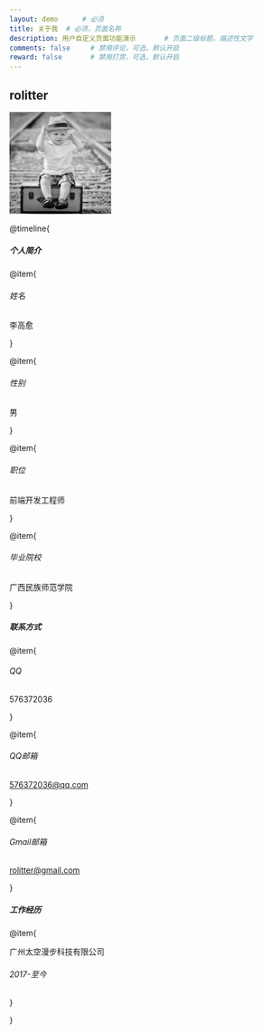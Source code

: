 ```yaml
---
layout: demo      # 必须
title: 关于我  # 必须，页面名称
description: 用户自定义页面功能演示       # 页面二级标题，描述性文字
comments: false     # 禁用评论，可选，默认开启
reward: false       # 禁用打赏，可选，默认开启
---
```


## rolitter

![image](rolitter.jpg)

@timeline{

##### 个人简介

@item{
###### 姓名

李高愈

}

@item{
###### 性别

男

}

@item{
###### 职位

前端开发工程师

}

@item{
###### 毕业院校

广西民族师范学院

}
##### 联系方式

@item{

###### QQ

576372036

}

@item{

###### QQ邮箱

576372036@qq.com

}

@item{

###### Gmail邮箱

rolitter@gmail.com

}

##### 工作经历

@item{

广州太空漫步科技有限公司

###### 2017-至今

}

}


